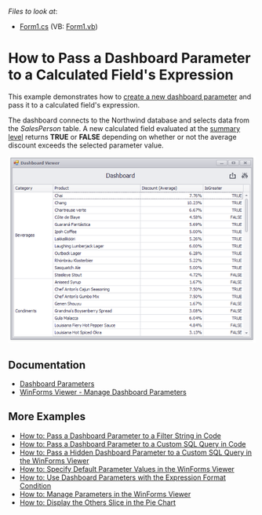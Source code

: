 <!-- default file list -->
*Files to look at*:

* [Form1.cs](./CS/Dashboard_ParametersAndCalculatedFileds/Form1.cs) (VB: [Form1.vb](./VB/Dashboard_ParametersAndCalculatedFileds/Form1.vb))
<!-- default file list end -->
# How to Pass a Dashboard Parameter to a Calculated Field's Expression


This example demonstrates how to [create a new dashboard parameter](https://docs.devexpress.com/Dashboard/16169) and pass it to a calculated field's expression.

The dashboard connects to the Northwind database and selects data from the _SalesPerson_ table. A new calculated field evaluated at the [summary level](https://docs.devexpress.com/Dashboard/114034) returns **TRUE** or **FALSE** depending on whether or not the average discount exceeds the selected parameter value.</p>

![screenshot](/images/screenshot.png)

## Documentation

- [Dashboard Parameters](https://docs.devexpress.com/Dashboard/116918)
- [WinForms Viewer - Manage Dashboard Parameters](https://docs.devexpress.com/Dashboard/17632/winforms-dashboard/winforms-viewer/manage-dashboard-parameters)

## More Examples

* [How to: Pass a Dashboard Parameter to a Filter String in Code](https://github.com/DevExpress-Examples/how-to-pass-a-dashboard-parameter-to-a-filter-string-in-code-e5117)
* [How to: Pass a Dashboard Parameter to a Custom SQL Query in Code](https://github.com/DevExpress-Examples/how-to-pass-a-dashboard-parameter-to-a-custom-sql-query-in-code-e5120)
* [How to: Pass a Hidden Dashboard Parameter to a Custom SQL Query in the WinForms Viewer](https://github.com/DevExpress-Examples/how-to-pass-a-hidden-dashboard-parameter-to-a-custom-sql-query-in-the-winforms-viewer-t338459)
* [How to: Specify Default Parameter Values in the WinForms Viewer](https://github.com/DevExpress-Examples/how-to-specify-default-parameter-values-in-the-winforms-viewer-t475858)
* [How to: Use Dashboard Parameters with the Expression Format Condition](https://github.com/DevExpress-Examples/how-to-usedashboard-parameters-with-the-expressionformat-condition-t260065)
* [How to: Manage Parameters in the WinForms Viewer](https://github.com/DevExpress-Examples/winforms-dashboard-how-to-manage-dashboard-parameters-in-code-t635871)
* [How to: Display the Others Slice in the Pie Chart](https://github.com/DevExpress-Examples/how-to-display-pie-chart-others-slice)
